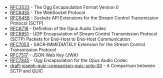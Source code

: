 
- [RFC3533](https://melpon.github.io/rfc/rfc3533.xml) - The Ogg Encapsulation Format Version 0
- [RFC6455](https://melpon.github.io/rfc/rfc6455.xml) - The WebSocket Protocol
- [RFC6458](https://melpon.github.io/rfc/rfc6458.xml) - Sockets API Extensions for the Stream Control Transmission Protocol (SCTP)
- [RFC6716](https://melpon.github.io/rfc/rfc6716.xml) - Definition of the Opus Audio Codec
- [RFC6951](https://melpon.github.io/rfc/rfc6951.xml) - UDP Encapsulation of Stream Control Transmission Protocol (SCTP) Packets for End-Host to End-Host Communication
- [RFC7053](https://melpon.github.io/rfc/rfc7053.xml) - SACK-IMMEDIATELY Extension for the Stream Control Transmission Protocol
- [RFC7517](https://melpon.github.io/rfc/rfc7517.xml) - JSON Web Key (JWK)
- [RFC7845](https://melpon.github.io/rfc/rfc7845.xml) - Ogg Encapsulation for the Opus Audio Codec
- [draft-joseph-quic-comparison-quic-sctp-00](https://melpon.github.io/rfc/draft-joseph-quic-comparison-quic-sctp-00.xml) - A Comparison between SCTP and QUIC

